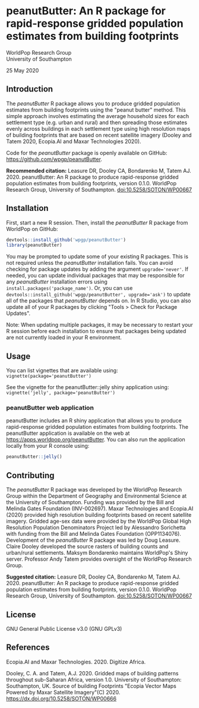 #  peanutButter: An R package for rapid-response gridded population estimates from building footprints

WorldPop Research Group  
University of Southampton

25 May 2020

## Introduction

The _peanutButter_ R package allows you to produce gridded population estimates from building footprints using the "peanut butter" method. This simple approach involves estimating the average household sizes for each settlement type (e.g. urban and rural) and then spreading those estimates evenly across buildings in each settlement type using high resolution maps of building footprints that are based on recent satellite imagery (Dooley and Tatem 2020, Ecopia.AI and Maxar Technologies 2020).

Code for the _peanutButter_ package is openly available on GitHub: <a href='https://github.com/wpgp/peanutButter' target='_blank'>https://github.com/wpgp/peanutButter</a>.

**Recommended citation:**
Leasure DR, Dooley CA, Bondarenko M, Tatem AJ. 2020. peanutButter: An R package to produce rapid-response gridded population estimates from building footprints, version 0.1.0. WorldPop Research Group, University of Southampton. <a href="https://github.com/wpgp/peanutButter" target="_blank">doi:10.5258/SOTON/WP00667</a>

## Installation

First, start a new R session. Then, install the _peanutButter_ R package from WorldPop on GitHub:

```r
devtools::install_github('wpgp/peanutButter')
library(peanutButter)
```

You may be prompted to update some of your existing R packages. This is not required unless the _peanutButter_ installation fails. You can avoid checking for package updates by adding the argument `upgrade='never'`. If needed, you can update individual packages that may be responsible for any _peanutButter_ installation errors using `install.packages('package_name')`. Or, you can use `devtools::install_github('wpgp/peanutButter', upgrade='ask')` to update all of the packages that _peanutButter_ depends on. In R Studio, you can also update all of your R packages by clicking "Tools > Check for Package Updates". 

Note: When updating multiple packages, it may be necessary to restart your R session before each installation to ensure that packages being updated are not currently loaded in your R environment.

## Usage

You can list vignettes that are available using: `vignette(package='peanutButter')`

See the vignette for the peanutButter::jelly shiny application using: `vignette('jelly', package='peanutButter')`

### peanutButter web application

peanutButter includes an R shiny application that allows you to produce rapid-response gridded population estimates from building footprints. The peanutButter application is available on the web at <a href="https://apps.worldpop.org/peanutButter" target="_blank">https://apps.worldpop.org/peanutButter</a>. You can also run the application locally from your R console using:

```r
peanutButter::jelly()
```

## Contributing
The _peanutButter_ R package was developed by the WorldPop Research Group within the Department of Geography and Environmental Science at the University of Southampton. Funding was provided by the Bill and Melinda Gates Foundation (INV-002697). Maxar Technologies and Ecopia.AI (2020) provided high resolution building footprints based on recent satellite imagery. Gridded age-sex data were provided by the WorldPop Global High Resolution Population Denominators Project led by Alessandro Sorichetta with funding from the Bill and Melinda Gates Foundation (OPP1134076). Development of the _peanutButter_ R package was led by Doug Leasure. Claire Dooley developed the source rasters of building counts and urban/rural settlements. Maksym Bondarenko maintains WorldPop's Shiny server. Professor Andy Tatem provides oversight of the WorldPop Research Group. 

**Suggested citation:**
Leasure DR, Dooley CA, Bondarenko M, Tatem AJ. 2020. peanutButter: An R package to produce rapid-response gridded population estimates from building footprints, version 0.1.0. WorldPop Research Group, University of Southampton. <a href="https://github.com/wpgp/peanutButter" target="_blank">doi:10.5258/SOTON/WP00667</a>

## License
GNU General Public License v3.0 (GNU GPLv3)  

## References

Ecopia.AI and Maxar Technologies. 2020. Digitize Africa.  

Dooley, C. A. and Tatem, A.J. 2020. Gridded maps of building patterns throughout sub-Saharan Africa, version 1.0. University of Southampton: Southampton, UK. Source of building Footprints "Ecopia Vector Maps Powered by Maxar Satellite Imagery"(C) 2020. https://dx.doi.org/10.5258/SOTON/WP00666 



  
  
  
